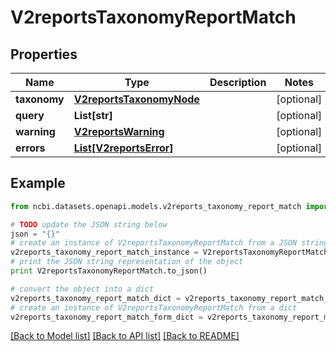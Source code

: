 # V2reportsTaxonomyReportMatch


## Properties

Name | Type | Description | Notes
------------ | ------------- | ------------- | -------------
**taxonomy** | [**V2reportsTaxonomyNode**](V2reportsTaxonomyNode.md) |  | [optional] 
**query** | **List[str]** |  | [optional] 
**warning** | [**V2reportsWarning**](V2reportsWarning.md) |  | [optional] 
**errors** | [**List[V2reportsError]**](V2reportsError.md) |  | [optional] 

## Example

```python
from ncbi.datasets.openapi.models.v2reports_taxonomy_report_match import V2reportsTaxonomyReportMatch

# TODO update the JSON string below
json = "{}"
# create an instance of V2reportsTaxonomyReportMatch from a JSON string
v2reports_taxonomy_report_match_instance = V2reportsTaxonomyReportMatch.from_json(json)
# print the JSON string representation of the object
print V2reportsTaxonomyReportMatch.to_json()

# convert the object into a dict
v2reports_taxonomy_report_match_dict = v2reports_taxonomy_report_match_instance.to_dict()
# create an instance of V2reportsTaxonomyReportMatch from a dict
v2reports_taxonomy_report_match_form_dict = v2reports_taxonomy_report_match.from_dict(v2reports_taxonomy_report_match_dict)
```
[[Back to Model list]](../README.md#documentation-for-models) [[Back to API list]](../README.md#documentation-for-api-endpoints) [[Back to README]](../README.md)


